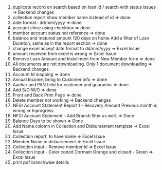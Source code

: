 1. duplicate record on search based on loan id / search with status issues => Backend changes
1. collection report show member name instead of id => done
1. date format : dd/mm/yyyy => done
1. account close using checkbox => done
1. member account status not reference => done
1. balance and matured amount 120 daye on home Add a filter of Loan Duration, same as in the report section => done
1. change excel accept date format to dd/mm/yyyy => Excel Issue
1. amount received from excel is wrong => Excel Issue
1. Remove Loan Amount and Installment from New Member form => done
2. All documents are not downloading. Only 1 document downloading => Backend changes
3. Account Id mapping => done
4. Annual Income, bring to Customer info => done
5. Aadhar and PAN field for customer and guarantor => done
1. Add S/O W/O => done
1. Front and Back Print Page => done 
1. Delete member not working => Backend changes
1. NFGI Account Statement Report 1 - Recovery Amount Previous month is wrong => Inprogress
1. NFGI Account Statement - Add Branch filter as well. => Done
1. Balance Days to be shown => Done
1. Add Name colomn in Collection and Disbursement template => Excel Issue
1. Collection report, to have name  => Excel Issue
1. Member Name in disbursement => Excel Issue
1. Collection input - Remove member Id => Excel Issue
1. Collection Input - Color coded Dormant Orange and closed - Green => Excel Issue
1. print pdf branchwise details